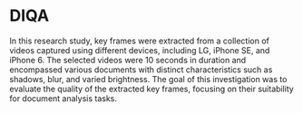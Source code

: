 # DIQA


In this research study, key frames were extracted from a collection of videos captured using different devices, including LG, iPhone SE, and iPhone 6. The selected videos were 10 seconds in duration and encompassed various documents with distinct characteristics such as shadows, blur, and varied brightness. The goal of this investigation was to evaluate the quality of the extracted key frames, focusing on their suitability for document analysis tasks.

